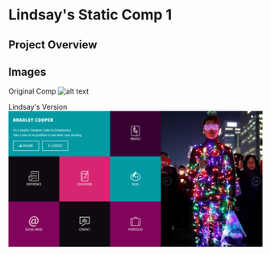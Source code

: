 # Lindsay's Static Comp 1
## Project Overview




## Images
Original Comp
![alt text](http://frontend.turing.io/assets/images/static-comp-challenge-1.jpg 'Original Comp')

Lindsay's Version
![alt text](/images/lindsays.png "Lindsay's")

